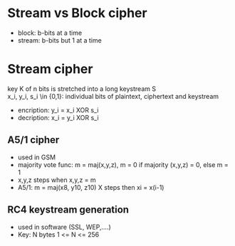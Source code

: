 # Stream vs Block cipher
- block: b-bits at a time
- stream: b-bits but 1 at a time

# Stream cipher
key K of n bits is stretched into a long keystream S<br>
x_i, y_i, s_i \in {0,1}: individual bits of plaintext, ciphertext and keystream
- encription: y_i = x_i XOR s_i 
- decription: x_i = y_i XOR s_i 

## A5/1 cipher
- used in GSM
- majority vote func: m = maj(x,y,z), m = 0 if majority (x,y,z) = 0, else m = 1
- x,y,z steps when x,y,z = m
- A5/1: m = maj(x8, y10, z10)
X steps then xi = x(i-1)

## RC4 keystream generation
- used in software (SSL, WEP,....)
- Key: N bytes 1 <= N <= 256


